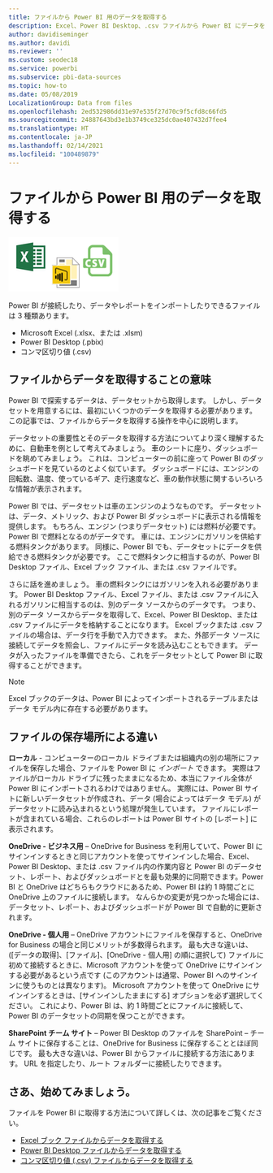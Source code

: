 ```yaml
---
title: ファイルから Power BI 用のデータを取得する
description: Excel、Power BI Desktop、.csv ファイルから Power BI にデータを取得する方法について学習します
author: davidiseminger
ms.author: davidi
ms.reviewer: ''
ms.custom: seodec18
ms.service: powerbi
ms.subservice: pbi-data-sources
ms.topic: how-to
ms.date: 05/08/2019
LocalizationGroup: Data from files
ms.openlocfilehash: 2ed532986dd31e97e535f27d70c9f5cfd8c66fd5
ms.sourcegitcommit: 24887643bd3e1b3749ce325dc0ae407432d7fee4
ms.translationtype: HT
ms.contentlocale: ja-JP
ms.lasthandoff: 02/14/2021
ms.locfileid: "100489879"
---
```

# <a name="get-data-from-files-for-power-bi"></a>ファイルから Power BI 用のデータを取得する
![Excel、Power B I Desktop、および CSV アイコン](media/service-get-data-from-files/file_icons.png)

Power BI が接続したり、データやレポートをインポートしたりできるファイルは 3 種類あります。

* Microsoft Excel (.xlsx、または .xlsm)
* Power BI Desktop (.pbix)
* コンマ区切り値 (.csv)

## <a name="what-does-get-data-from-a-file-really-mean"></a>ファイルからデータを取得することの意味
Power BI で探索するデータは、データセットから取得します。 しかし、データセットを用意するには、最初にいくつかのデータを取得する必要があります。 この記事では、ファイルからデータを取得する操作を中心に説明します。

データセットの重要性とそのデータを取得する方法についてより深く理解するために、自動車を例として考えてみましょう。 車のシートに座り、ダッシュボードを眺めてみましょう。 これは、コンピューターの前に座って Power BI のダッシュボードを見ているのとよく似ています。 ダッシュボードには、エンジンの回転数、温度、使っているギア、走行速度など、車の動作状態に関するいろいろな情報が表示されます。

Power BI では、データセットは車のエンジンのようなものです。 データセットは、データ、メトリック、および Power BI ダッシュボードに表示される情報を提供します。 もちろん、エンジン (つまりデータセット) には燃料が必要です。Power BI で燃料となるのがデータです。 車には、エンジンにガソリンを供給する燃料タンクがあります。 同様に、Power BI でも、データセットにデータを供給できる燃料タンクが必要です。 ここで燃料タンクに相当するのが、Power BI Desktop ファイル、Excel ブック ファイル、または .csv ファイルです。

さらに話を進めましょう。 車の燃料タンクにはガソリンを入れる必要があります。 Power BI Desktop ファイル、Excel ファイル、または .csv ファイルに入れるガソリンに相当するのは、別のデータ ソースからのデータです。 つまり、別のデータ ソースからデータを取得して、Excel、Power BI Desktop、または .csv ファイルにデータを格納することになります。 Excel ブックまたは .csv ファイルの場合は、データ行を手動で入力できます。 また、外部データ ソースに接続してデータを照会し、ファイルにデータを読み込むこともできます。 データが入ったファイルを準備できたら、これをデータセットとして Power BI に取得することができます。

> [!NOTE]
> Excel ブックのデータは、Power BI によってインポートされるテーブルまたはデータ モデル内に存在する必要があります。
> 
> 

## <a name="where-your-file-is-saved-makes-a-difference"></a>ファイルの保存場所による違い
**ローカル** - コンピューターのローカル ドライブまたは組織内の別の場所にファイルを保存した場合、ファイルを Power BI に *インポート* できます。 実際はファイルがローカル ドライブに残ったままになるため、本当にファイル全体が Power BI にインポートされるわけではありません。 実際には、Power BI サイトに新しいデータセットが作成され、データ (場合によってはデータ モデル) がデータセットに読み込まれるという処理が発生しています。 ファイルにレポートが含まれている場合、これらのレポートは Power BI サイトの [レポート] に表示されます。

**OneDrive - ビジネス用** – OneDrive for Business を利用していて、Power BI にサインインするときと同じアカウントを使ってサインインした場合、Excel、Power BI Desktop、または .csv ファイル内の作業内容と Power BI のデータセット、レポート、およびダッシュボードとを最も効果的に同期できます。Power BI と OneDrive はどちらもクラウドにあるため、Power BI は約 1 時間ごとに OneDrive 上のファイルに接続します。 なんらかの変更が見つかった場合には、データセット、レポート、およびダッシュボードが Power BI で自動的に更新されます。

**OneDrive - 個人用** – OneDrive アカウントにファイルを保存すると、OneDrive for Business の場合と同じメリットが多数得られます。 最も大きな違いは、([データの取得]、[ファイル]、[OneDrive - 個人用] の順に選択して) ファイルに初めて接続するときに、Microsoft アカウントを使って OneDrive にサインインする必要があるという点です (このアカウントは通常、Power BI へのサインインに使うものとは異なります)。 Microsoft アカウントを使って OneDrive にサインインするときは、[サインインしたままにする] オプションを必ず選択してください。 これにより、Power BI は、約 1 時間ごとにファイルに接続して、Power BI のデータセットの同期を保つことができます。

**SharePoint チーム サイト** – Power BI Desktop のファイルを SharePoint – チーム サイトに保存することは、OneDrive for Business に保存することとほぼ同じです。 最も大きな違いは、Power BI からファイルに接続する方法にあります。 URL を指定したり、ルート フォルダーに接続したりできます。

## <a name="ready-to-get-started"></a>さあ、始めてみましょう。
ファイルを Power BI に取得する方法について詳しくは、次の記事をご覧ください。

* [Excel ブック ファイルからデータを取得する](service-excel-workbook-files.md)
* [Power BI Desktop ファイルからデータを取得する](service-desktop-files.md)
* [コンマ区切り値 (.csv) ファイルからデータを取得する](service-comma-separated-value-files.md)


